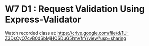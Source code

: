 # W7 D1 : Request Validation Using Express-Validator

Watch recorded class at: https://drive.google.com/file/d/1U-Z3DsCyO7cvB0dSbMjHOSDuG5hmVfrY/view?usp=sharing